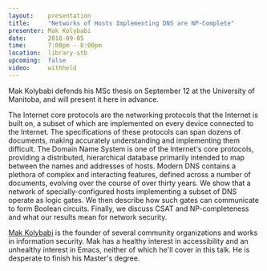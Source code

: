 ```yaml
---
layout:    presentation
title:     "Networks of Hosts Implementing DNS are NP-Complete"
presenter: Mak Kolybabi
date:      2018-09-05
time:      7:00pm - 8:00pm
location:  library-stb
upcoming:  false
video:     withheld
---
```


Mak Kolybabi defends his MSc thesis on September 12 at the University of Manitoba, and will present it here in advance.

The Internet core protocols are the networking protocols that the Internet is built on, a subset of which are implemented on every device connected to the Internet. The specifications of these protocols can span dozens of documents, making accurately understanding and implementing them difficult. The Domain Name System is one of the Internet's core protocols, providing a distributed, hierarchical database primarily intended to map between the names and addresses of hosts. Modern DNS contains a plethora of complex and interacting features, defined across a number of documents, evolving over the course of over thirty years. We show that a network of specially-configured hosts implementing a subset of DNS operate as logic gates. We then describe how such gates can communicate to form Boolean circuits. Finally, we discuss CSAT and NP-completeness and what our results mean for network security.

[Mak Kolybabi](http://mogigoma.com/) is the founder of several community organizations and works in information security. Mak has a healthy interest in accessibility and an unhealthy interest in Emacs, neither of which he'll cover in this talk. He is desperate to finish his Master's degree.
